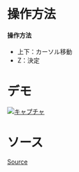 # 操作方法
#### 操作方法  
- 上下：カーソル移動
- Z：決定

# デモ
[![キャプチャ](https://user-images.githubusercontent.com/3638785/97151866-71c12400-17b3-11eb-85d5-f1a28d317562.PNG)
](https://little-hoge.github.io/SelectCursor/)

# ソース
[Source](https://github.com/little-hoge/SelectCursor/blob/main/Assets/CursorController.cs)
